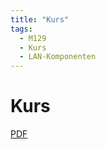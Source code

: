 ```yaml
---
title: "Kurs"
tags:
  - M129
  - Kurs
  - LAN-Komponenten
---
```


# Kurs

[PDF](/data/m129/Kurs.pdf)
